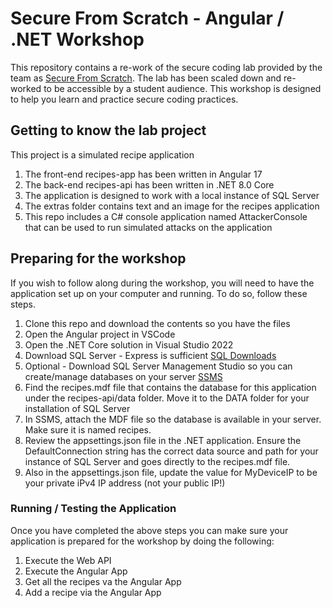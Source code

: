 # Secure From Scratch - Angular / .NET Workshop
This repository contains a re-work of the secure coding lab provided by the team as [Secure From Scratch](https://github.com/SecureFromScratch/Workshops). The lab has been scaled down and re-worked to be accessible by a student audience. This workshop is designed to help you learn and practice secure coding practices.

## Getting to know the lab project
This project is a simulated recipe application
1. The front-end recipes-app has been written in Angular 17
2. The back-end recipes-api has been written in .NET 8.0 Core
3. The application is designed to work with a local instance of SQL Server
4. The extras folder contains text and an image for the recipes application
5. This repo includes a C# console application named AttackerConsole that can be used to run simulated attacks on the application

## Preparing for the workshop
If you wish to follow along during the workshop, you will need to have the application set up on your computer and running. To do so, follow these steps.
1. Clone this repo and download the contents so you have the files
2. Open the Angular project in VSCode
3. Open the .NET Core solution in Visual Studio 2022
4. Download SQL Server  - Express is sufficient [SQL Downloads](https://www.microsoft.com/en-us/sql-server/sql-server-downloads)
5. Optional - Download SQL Server Management Studio so you can create/manage databases on your server [SSMS](https://learn.microsoft.com/en-us/ssms/download-sql-server-management-studio-ssms)
6. Find the recipes.mdf file that contains the database for this application under the recipes-api/data folder. Move it to the DATA folder for your installation of SQL Server
7. In SSMS, attach the MDF file so the database is available in your server. Make sure it is named recipes.
8. Review the appsettings.json file in the .NET application. Ensure the DefaultConnection string has the correct data source and path for your instance of SQL Server and goes directly to the recipes.mdf file. 
9. Also in the appsettings.json file, update the value for MyDeviceIP to be your private iPv4 IP address (not your public IP!)

### Running / Testing the Application
Once you have completed the above steps you can make sure your application is prepared for the workshop by doing the following:
1. Execute the Web API
2. Execute the Angular App
3. Get all the recipes va the Angular App
4. Add a recipe via the Angular App
